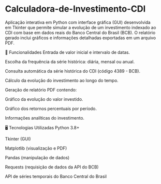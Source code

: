 # Calculadora-de-Investimento-CDI

Aplicação interativa em Python com interface gráfica (GUI) desenvolvida em Tkinter que permite simular a evolução de um investimento indexado ao CDI com base em dados reais do Banco Central do Brasil (BCB). O relatório gerado inclui gráficos e informações detalhadas exportadas em um arquivo PDF.

🧰 Funcionalidades
Entrada de valor inicial e intervalo de datas.

Escolha da frequência da série histórica: diária, mensal ou anual.

Consulta automática da série histórica do CDI (código 4389 - BCB).

Cálculo da evolução do investimento ao longo do tempo.

Geração de relatório PDF contendo:

Gráfico da evolução do valor investido.

Gráfico dos retornos percentuais por período.

Informações analíticas do investimento.

🖥️ Tecnologias Utilizadas
Python 3.8+

Tkinter (GUI)

Matplotlib (visualização e PDF)

Pandas (manipulação de dados)

Requests (requisição de dados da API do BCB)

API de séries temporais do Banco Central do Brasil

